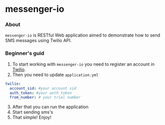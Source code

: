 # messenger-io
### About
`messenger-io` is RESTful Web application aimed to demonstrate how to send SMS messages using Twilio API.

### Beginner's guid
1. To start working with `messenger-io` you need to register an account in [Twilio](https://console.twilio.com/).
2. Then you need to update `application.yml`
```yaml
twilio:
  account_sid: #your account sid
  auth_token: #your auth token
  from_number: # your trial number
```
3. After that you can run the application
4. Start sending sms's 
5. That simple! Enjoy!